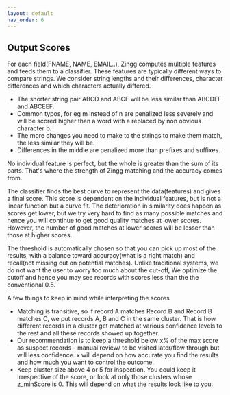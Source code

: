 ```yaml
---
layout: default
nav_order: 6
---
```

## Output Scores

For each field(FNAME, NAME, EMAIL..), Zingg computes multiple features and feeds them to a classifier. 
These features are typically different ways to compare strings. We consider string lengths and their differences, character differences and which characters actually differed. 
- The shorter string pair ABCD and ABCE will be less similar than ABCDEF and ABCEEF. 
- Common typos, for eg m instead of n are penalized less severely and will be scored higher than a word with a replaced by non obvious character b. 
- The more changes you need to make to the strings to make them match, the less similar they will be. 
- Differences in the middle are penalized more than prefixes and suffixes. 

No individual feature is perfect, but the whole is greater than the sum of its parts. That's where the strength of Zingg matching and the accuracy comes from.  

The classifier finds the best curve to represent the data(features) and gives a final score. This score is dependent on the individual features, but is not a linear function but a curve fit. The deterioration in similarity does happen as scores get lower, but we try very hard to find as many possible matches and hence you will continue to get good quality matches at lower scores. However, the number of good matches at lower scores will be lesser than those at higher scores.

The threshold is automatically chosen so that you can pick up most of the results, with a balance toward accuracy(what is a right match) and recall(not missing out on potential matches). Unlike traditional systems, we do not want the user to worry too much about the cut-off, We optimize the cutoff and hence you may see records with scores less than the the conventional 0.5. 

A few things to keep in mind while interpreting the scores
- Matching is transitive, so if record A matches Record B and Record B matches C, we put records A, B and C in the same cluster. That is how different records in a cluster get matched at various confidence levels to the rest and all these records showed up together. 
- Our recommendation is to keep a threshold below x% of the max score as suspect records - manual review/ to be visited later/flow through but will less confidence. 
x will depend on how accurate you find the results and how much you want to control the outcome. 
- Keep cluster size above 4 or 5 for inspection. You could keep it irrespective of the score, or look at only those clusters whose z_minScore is 0. This will depend on what the results look like to you.
